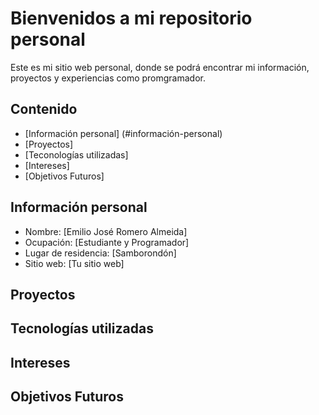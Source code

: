 # Bienvenidos a mi repositorio personal

Este es mi sitio web personal, donde se podrá encontrar mi información, proyectos y experiencias
como promgramador.

## Contenido
* [Información personal] (#información-personal)
* [Proyectos]
* [Teconologías utilizadas]
* [Intereses]
* [Objetivos Futuros]

## Información personal
* Nombre: [Emilio José Romero Almeida]
* Ocupación: [Estudiante y Programador]
* Lugar de residencia: [Samborondón]
* Sitio web: [Tu sitio web]

## Proyectos

## Tecnologías utilizadas

## Intereses

## Objetivos Futuros
